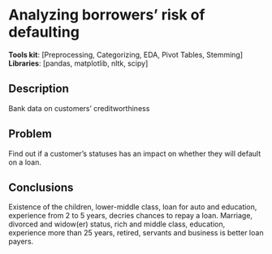 # Analyzing borrowers’ risk of defaulting
**Tools kit**: [Preprocessing, Categorizing, EDA, Pivot Tables, Stemming] <br>
**Libraries**: [pandas, matplotlib, nltk, scipy]

## Description
Bank data on customers’ creditworthiness

## Problem
Find out if a customer’s statuses has an impact on whether they will default on a loan.

## Сonclusions
Existence of the children, lower-middle class, loan for auto and education, experience from 2 to 5 years, decries chances to repay a loan. Marriage, divorced and widow(er) status, rich and middle class, education, experience more than 25 years, retired, servants and business is better loan payers.
